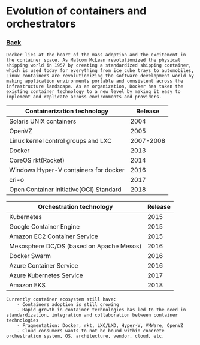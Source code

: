 # Evolution of containers and orchestrators

### [Back](../README.md)

`Docker lies at the heart of the mass adoption and the excitement in the container space. As
Malcom McLean revolutionized the physical shipping world in 1957 by creating a
standardized shipping container, which is used today for everything from ice cube trays to
automobiles, Linux containers are revolutionizing the software development world by
making application environments portable and consistent across the infrastructure
landscape. As an organization, Docker has taken the existing container technology to a
new level by making it easy to implement and replicate across environments and
providers.`

| Containerization technology         | Release |
| ----------------------------------- | ------- |
| Solaris UNIX containers             | 2004    |
| OpenVZ                              | 2005    |
| Linux kernel control groups and LXC | 2007-2008 |
| Docker                                | 2013 |
| CoreOS rkt(Rocket)                    | 2014 |
| Windows Hyper-V containers for docker | 2016 |
| cri-o                                 | 2017 |
| Open Container Initiative(OCI) Standard | 2018 |

| Orchestration technology | Release |
| ----------------------------------- | ------- |
| Kubernetes | 2015 |
| Google Container Engine | 2015 |
| Amazon EC2 Container Service | 2015 |
| Mesosphere DC/OS (based on Apache Mesos) | 2016 |
| Docker Swarm | 2016 |
| Azure Container Service | 2016 |
| Azure Kubernetes Service | 2017 |
| Amazon EKS | 2018 |

    Currently container ecosystem still have:
        - Containers adoption is still growing
        - Rapid growth in container technologies has led to the need in standardization, integration and collaboration between container technologies
        - Fragmentation: Docker, rkt, LXC/LXD, Hyper-V, VMWare, OpenVZ
        - Cloud consumers wants to not be bound within concrete orchestration system, OS, architecture, vendor, cloud, etc.